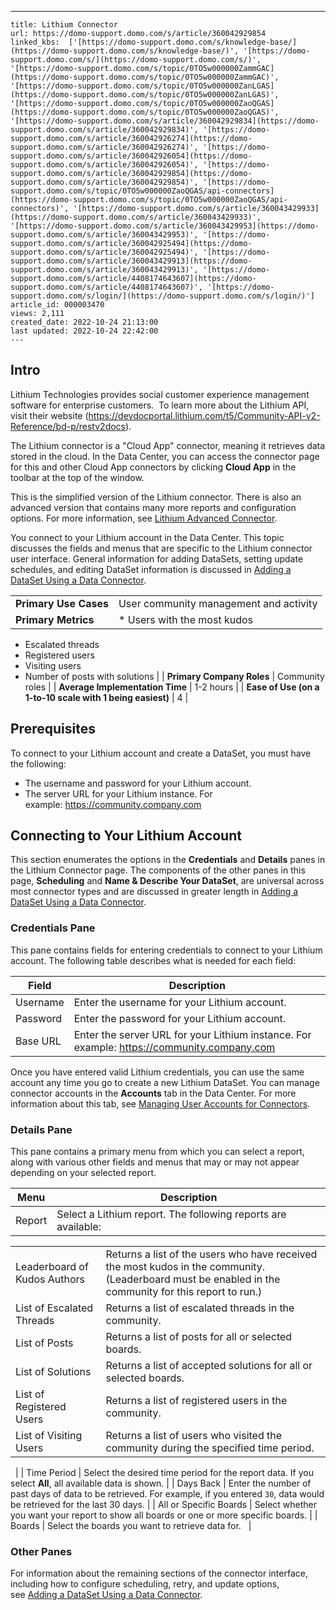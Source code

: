 ---
    title: Lithium Connector
    url: https://domo-support.domo.com/s/article/360042929854
    linked_kbs:  ['[https://domo-support.domo.com/s/knowledge-base/](https://domo-support.domo.com/s/knowledge-base/)', '[https://domo-support.domo.com/s/](https://domo-support.domo.com/s/)', '[https://domo-support.domo.com/s/topic/0TO5w000000ZammGAC](https://domo-support.domo.com/s/topic/0TO5w000000ZammGAC)', '[https://domo-support.domo.com/s/topic/0TO5w000000ZanLGAS](https://domo-support.domo.com/s/topic/0TO5w000000ZanLGAS)', '[https://domo-support.domo.com/s/topic/0TO5w000000ZaoQGAS](https://domo-support.domo.com/s/topic/0TO5w000000ZaoQGAS)', '[https://domo-support.domo.com/s/article/360042929834](https://domo-support.domo.com/s/article/360042929834)', '[https://domo-support.domo.com/s/article/360042926274](https://domo-support.domo.com/s/article/360042926274)', '[https://domo-support.domo.com/s/article/360042926054](https://domo-support.domo.com/s/article/360042926054)', '[https://domo-support.domo.com/s/article/360042929854](https://domo-support.domo.com/s/article/360042929854)', '[https://domo-support.domo.com/s/topic/0TO5w000000ZaoQGAS/api-connectors](https://domo-support.domo.com/s/topic/0TO5w000000ZaoQGAS/api-connectors)', '[https://domo-support.domo.com/s/article/360043429933](https://domo-support.domo.com/s/article/360043429933)', '[https://domo-support.domo.com/s/article/360043429953](https://domo-support.domo.com/s/article/360043429953)', '[https://domo-support.domo.com/s/article/360042925494](https://domo-support.domo.com/s/article/360042925494)', '[https://domo-support.domo.com/s/article/360043429913](https://domo-support.domo.com/s/article/360043429913)', '[https://domo-support.domo.com/s/article/4408174643607](https://domo-support.domo.com/s/article/4408174643607)', '[https://domo-support.domo.com/s/login/](https://domo-support.domo.com/s/login/)']
    article_id: 000003470
    views: 2,111
    created_date: 2022-10-24 21:13:00
    last updated: 2022-10-24 22:42:00
    ---



Intro
-----


Lithium Technologies provides social customer experience management software for enterprise customers.  To learn more about the Lithium API, visit their website (<https://devdocportal.lithium.com/t5/Community-API-v2-Reference/bd-p/restv2docs>).


The Lithium connector is a "Cloud App" connector, meaning it retrieves data stored in the cloud. In the Data Center, you can access the connector page for this and other Cloud App connectors by clicking **Cloud App** in the toolbar at the top of the window.


This is the simplified version of the Lithium connector. There is also an advanced version that contains many more reports and configuration options. For more information, see [Lithium Advanced Connector](/s/article/360042929834 "Lithium Advanced Connector").


You connect to your Lithium account in the Data Center. This topic discusses the fields and menus that are specific to the Lithium connector user interface. General information for adding DataSets, setting update schedules, and editing DataSet information is discussed in [Adding a DataSet Using a Data Connector](/s/article/360042926274 "Adding a DataSet Using a Data Connector").




|  |  |
| --- | --- |
| **Primary Use Cases** | User community management and activity |
| **Primary Metrics** | * Users with the most kudos
* Escalated threads
* Registered users
* Visiting users
* Number of posts with solutions
 |
| **Primary Company Roles** | Community roles |
| **Average Implementation Time** | 1-2 hours |
| **Ease of Use (on a 1-to-10 scale with 1 being easiest)** | 4 |


Prerequisites
-------------


To connect to your Lithium account and create a DataSet, you must have the following:


* The username and password for your Lithium account.
* The server URL for your Lithium instance. For example: <https://community.company.com>


Connecting to Your Lithium Account
----------------------------------


This section enumerates the options in the **Credentials** and **Details** panes in the Lithium Connector page. The components of the other panes in this page, **Scheduling** and **Name & Describe Your DataSet**, are universal across most connector types and are discussed in greater length in [Adding a DataSet Using a Data Connector](/s/article/360042926274 "Adding a DataSet Using a Data Connector").


### Credentials Pane


This pane contains fields for entering credentials to connect to your Lithium account. The following table describes what is needed for each field:




| Field | Description |
| --- | --- |
| Username | Enter the username for your Lithium account. |
| Password | Enter the password for your Lithium account. |
| Base URL | Enter the server URL for your Lithium instance. For example: <https://community.company.com> |


Once you have entered valid Lithium credentials, you can use the same account any time you go to create a new Lithium DataSet. You can manage connector accounts in the **Accounts** tab in the Data Center. For more information about this tab, see [Managing User Accounts for Connectors](/s/article/360042926054 "Managing User Accounts for Connectors").


### Details Pane


This pane contains a primary menu from which you can select a report, along with various other fields and menus that may or may not appear depending on your selected report.




| Menu | Description |
| --- | --- |
| Report | Select a Lithium report. The following reports are available:

|  |  |
| --- | --- |
| Leaderboard of Kudos Authors | Returns a list of the users who have received the most kudos in the community. (Leaderboard must be enabled in the community for this report to run.) |
| List of Escalated Threads | Returns a list of escalated threads in the community. |
| List of Posts | Returns a list of posts for all or selected boards. |
| List of Solutions | Returns a list of accepted solutions for all or selected boards. |
| List of Registered Users | Returns a list of registered users in the community. |
| List of Visiting Users | Returns a list of users who visited the community during the specified time period. |

  |
| Time Period | Select the desired time period for the report data. If you select **All**, all available data is shown. |
| Days Back | Enter the number of past days of data to be retrieved. For example, if you entered `30`, data would be retrieved for the last 30 days. |
| All or Specific Boards | Select whether you want your report to show all boards or one or more specific boards. |
| Boards | Select the boards you want to retrieve data for.
  |


### Other Panes


For information about the remaining sections of the connector interface, including how to configure scheduling, retry, and update options, see [Adding a DataSet Using a Data Connector](/s/article/360042926274).

